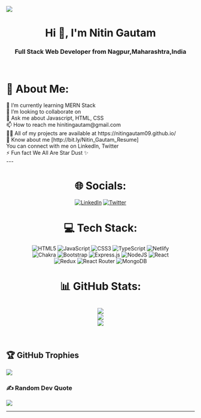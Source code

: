 <img src="https://user-images.githubusercontent.com/107936455/203690603-726e50ce-2cf6-4b62-82ee-d51ed9100f05.gif"><br>
<div><h1 align="center">Hi 👋, I'm Nitin Gautam</h1>
<h3 align="center">Full Stack Web Developer from Nagpur,Maharashtra,India</h3><br>
     </div>
  <div>
<!-- ![Profile views](https://gpvc.arturio.dev/NitinGautam09) -->

# 💫 About Me:

<div align="left">
🔭 I’m currently learning MERN Stack<br>👯 I’m looking to collaborate on<br>💬 Ask me about Javascript, HTML, CSS<br>📫 How to reach me hinitingautam@gmail.com<br>👨‍💻 All of my projects are available at https://nitingautam09.github.io/<br>
📄 Know about me [http://bit.ly/Nitin_Gautam_Resume] <br>You can connect with me on LinkedIn, Twitter<br>⚡ Fun fact We All Are Star Dust ✨
     </div>
     ---

<div align="center">

# 🌐 Socials:
[![LinkedIn](https://img.shields.io/badge/LinkedIn-%230077B5.svg?logo=linkedin&logoColor=white)](https://linkedin.com/in/nitingautam09/) [![Twitter](https://img.shields.io/badge/Twitter-%231DA1F2.svg?logo=Twitter&logoColor=white)](https://twitter.com/@NitinGautam09) 

# 💻 Tech Stack:
![HTML5](https://img.shields.io/badge/html5-%23E34F26.svg?style=plastic&logo=html5&logoColor=white) ![JavaScript](https://img.shields.io/badge/javascript-%23323330.svg?style=plastic&logo=javascript&logoColor=%23F7DF1E) ![CSS3](https://img.shields.io/badge/css3-%231572B6.svg?style=plastic&logo=css3&logoColor=white) ![TypeScript](https://img.shields.io/badge/typescript-%23007ACC.svg?style=plastic&logo=typescript&logoColor=white) ![Netlify](https://img.shields.io/badge/netlify-%23000000.svg?style=plastic&logo=netlify&logoColor=#00C7B7)
<br>![Chakra](https://img.shields.io/badge/chakra-%234ED1C5.svg?style=plastic&logo=chakraui&logoColor=white) ![Bootstrap](https://img.shields.io/badge/bootstrap-%23563D7C.svg?style=plastic&logo=bootstrap&logoColor=white) ![Express.js](https://img.shields.io/badge/express.js-%23404d59.svg?style=plastic&logo=express&logoColor=%2361DAFB) ![NodeJS](https://img.shields.io/badge/node.js-6DA55F?style=plastic&logo=node.js&logoColor=white) ![React](https://img.shields.io/badge/react-%2320232a.svg?style=plastic&logo=react&logoColor=%2361DAFB)
<br>![Redux](https://img.shields.io/badge/redux-%23593d88.svg?style=plastic&logo=redux&logoColor=white) ![React Router](https://img.shields.io/badge/React_Router-CA4245?style=plastic&logo=react-router&logoColor=white) ![MongoDB](https://img.shields.io/badge/MongoDB-%234ea94b.svg?style=plastic&logo=mongodb&logoColor=white)
# 📊 GitHub Stats:
![](https://github-readme-stats.vercel.app/api?username=NitinGautam09&theme=dark&hide_border=false&include_all_commits=true&count_private=true)<br/>
![](https://github-readme-streak-stats.herokuapp.com/?user=NitinGautam09&theme=dark&hide_border=false)<br/>
![](https://github-readme-stats.vercel.app/api/top-langs/?username=NitinGautam09&theme=dark&hide_border=false&include_all_commits=true&count_private=true&layout=compact)
     </div> <br>
---
## 🏆 GitHub Trophies
![](https://github-profile-trophy.vercel.app/?username=NitinGautam09&theme=monokai&no-frame=false&no-bg=false&margin-w=4)

### ✍️ Random Dev Quote
![](https://quotes-github-readme.vercel.app/api?type=horizontal&theme=radical)

---
 
  </div>

  

  

